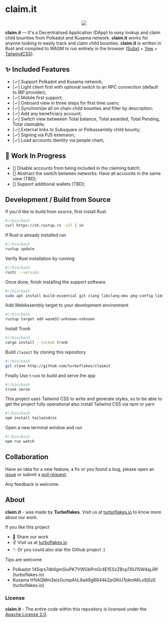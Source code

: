 # claim.it

<p align="center">
  <img src="https://github.com/turboflakes/claimit/blob/main/gh_header.png?raw=true">
</p>

**claim.it** ― It's a Decentralised Application (DApp) to easy lookup and claim child bounties from Polkadot and Kusama network. **claim.it** works for anyone looking to easily track and claim child bounties. **claim.it** is written in Rust and compiled to WASM to run entirely in the browser ([Subxt](https://github.com/paritytech/subxt) + [Yew](https://yew.rs/) + [TailwindCSS](https://tailwindcss.com/)).

## ✨ Included Features

- [&check;] Support Polkadot and Kusama network;
- [&check;] Light client first with optional switch to an RPC connection (default to IBP provider);
- [&check;] Mobile first support;
- [&check;] Onboard view in three steps for first time users;
- [&check;] Synchronize all on chain child bounties and filter by description;
- [&check;] Add any beneficiary account;
- [&check;] Switch view betweeen Total balance, Total awarded, Total Pending, Total claimable;
- [&check;] External links to Subsquare or Polkassembly child bounty;
- [&check;] Signing via PJS extension;
- [&check;] Load accounts identity via people chain;

## 🚧 Work In Progress

- [] Disable accounts from being included in the claiming batch;
- [] Abstract the switch between networks. Have all accounts in the same view (TBD);
- [] Support additional wallets (TBD);

## Development / Build from Source

If you'd like to build from source, first install Rust.

```bash
#!/bin/bash
curl https://sh.rustup.rs -sSf | sh
```

If Rust is already installed run

```bash
#!/bin/bash
rustup update
```

Verify Rust installation by running

```bash
#!/bin/bash
rustc --version
```

Once done, finish installing the support software

```bash
#!/bin/bash
sudo apt install build-essential git clang libclang-dev pkg-config libssl-dev
```

Add WebAssembly target to your development environment

```bash
#!/bin/bash
rustup target add wasm32-unknown-unknown
```

Install Trunk

```bash
#!/bin/bash
cargo install --locked trunk
```

Build `claimit` by cloning this repository

```bash
#!/bin/bash
git clone http://github.com/turboflakes/claimit
```

Finally Use `trunk` to build and serve the app

```bash
#!/bin/bash
trunk serve
```

This project uses Tailwind CSS to write and generate styles, so to be able to get the project fully operational also install Tailwind CSS via npm or yarn

```bash
#!/bin/bash
npm install tailwindcss
```

Open a new terminal window and run 

```bash
#!/bin/bash
npm run watch
```

## Collaboration

Have an idea for a new feature, a fix or you found a bug, please open an [issue](https://github.com/turboflakes/crunch/issues) or submit a [pull request](https://github.com/turboflakes/crunch/pulls).

Any feedback is welcome.

## About

**claim.it** - was made by **Turboflakes**. Visit us at <a href="https://turboflakes.io" target="_blank" rel="noreferrer">turboflakes.io</a> to know more about our work.

If you like this project
  - 🚀 Share our work 
  - ✌️ Visit us at <a href="https://turboflakes.io" target="_blank" rel="noreferrer">turboflakes.io</a>
  - ✨ Or you could also star the Github project :)

Tips are welcome

- Polkadot 14Sqrs7dk6gmSiuPK7VWGbPmGr4EfESzZBcpT6U15W4ajJRf (turboflakes.io)
- Kusama H1tAQMm3eizGcmpAhL9aA9gR844kZpQfkU7pkmMiLx9jSzE (turboflakes.io)

### License

**claim.it** - The entire code within this repository is licensed under the [Apache License 2.0](./LICENSE).
